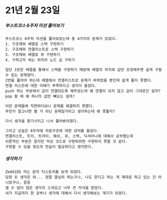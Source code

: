 # 21년 2월 23일

##### 부스트코스 6주차 미션 풀어보기
    부스트코스 6주차 미션을 풀어보았는데 총 4가지의 문제가 있었다.
    1. 구조체와 배열로 스택 구현하기
    2. 구조체와 연결리스트로 스택 구현하기
    3. 구조체와 배열로 큐 구현하기
    4. 구하고자 하는 위치의 노드 값 구하기
    
    일단 1번은 배열을 통해서 스택을 구현하기 때문에 배열의 위치와 값만 조정해주면 쉽게 구할 수 있는 문제였다.
    2번을 풀어야 하는데 배열에서 연결리스트로 문제가 바뀌었을 뿐인데 쉽게 풀지 못했다.
    연결 리스트에 대한 이해가 부족하다고 생각이 들었다.
    push 하는 부분에서 값이 연결되도록 해주었는데 왜 연결이 되지 않고 값이 그대로인 걸까?
    pop 할 때 왜 하나의 값만 빼오는 걸까?
    
    이런 문제들에 직면하다보니 문제를 해결하지 못했다.
    무언가 알고나면 별 거 아닌 문제일거라고 생각하는데 왜 못풀지?
    
    다시 생각을 환기시키고 나서 풀어봐야겠다.
    
    그리고 오늘은 6주차에 자료구조에 대한 강의를 들었다.
    연결리스트, 트리, 트라이, 해쉬, 큐, 스택, 딕셔러니에 대해서 공부했는데
    이론적인 부분은 알지만 막상 코드로 구현하려면 구현하지 못할 것 같다.
    구현할 수 있을 정도의 연습이 필요하다고 생각한다.
    
##### 생각하기
    ZeddiOS 라는 분의 티스토리를 보게 되었다.
    당장 든 생각은 와... 정말 열심히 하는구나, 나도 한다고 하는 게 제대로 하고 있는 건 아니었구나, 등등
    셀 수 없이 많은 생각이 스쳐갔고 너무 큰 자극을 받았다.
    내가 지금까지 한 공부나 생각에 대해서 다시 생각해보는 계기가 되었다.
